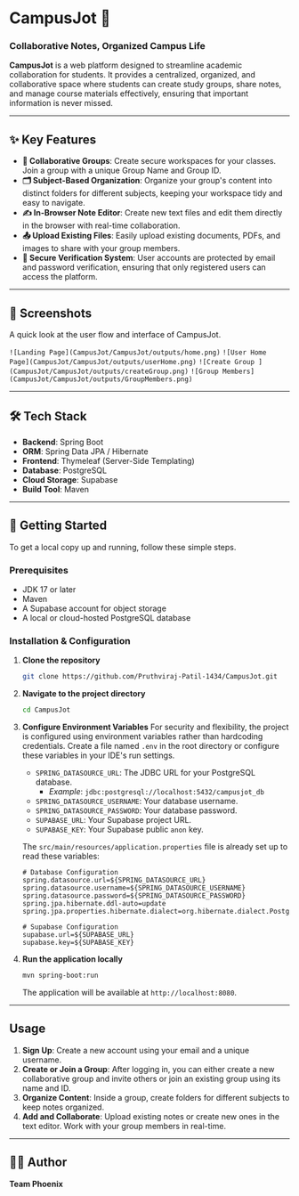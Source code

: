 # CampusJot 📝

### Collaborative Notes, Organized Campus Life

**CampusJot** is a web platform designed to streamline academic collaboration for students. It provides a centralized, organized, and collaborative space where students can create study groups, share notes, and manage course materials effectively, ensuring that important information is never missed.

---

## ✨ Key Features

- **👥 Collaborative Groups**: Create secure workspaces for your classes. Join a group with a unique Group Name and Group ID.
- **🗂️ Subject-Based Organization**: Organize your group's content into distinct folders for different subjects, keeping your workspace tidy and easy to navigate.
- **✍️ In-Browser Note Editor**: Create new text files and edit them directly in the browser with real-time collaboration.
- **📤 Upload Existing Files**: Easily upload existing documents, PDFs, and images to share with your group members.
- **🔐 Secure Verification System**: User accounts are protected by email and password verification, ensuring that only registered users can access the platform.

---

## 📸 Screenshots

A quick look at the user flow and interface of CampusJot.

`![Landing Page](CampusJot/CampusJot/outputs/home.png)`
`![User Home Page](CampusJot/CampusJot/outputs/userHome.png)`
`![Create Group ](CampusJot/CampusJot/outputs/createGroup.png)`
`![Group Members](CampusJot/CampusJot/outputs/GroupMembers.png)`

---

## 🛠️ Tech Stack

- **Backend**: Spring Boot
- **ORM**: Spring Data JPA / Hibernate
- **Frontend**: Thymeleaf (Server-Side Templating)
- **Database**: PostgreSQL
- **Cloud Storage**: Supabase
- **Build Tool**: Maven

---

## 🚀 Getting Started

To get a local copy up and running, follow these simple steps.

### Prerequisites

- JDK 17 or later
- Maven
- A Supabase account for object storage
- A local or cloud-hosted PostgreSQL database

### Installation & Configuration

1.  **Clone the repository**

    ```bash
    git clone https://github.com/Pruthviraj-Patil-1434/CampusJot.git
    ```

2.  **Navigate to the project directory**

    ```bash
    cd CampusJot
    ```

3.  **Configure Environment Variables**
    For security and flexibility, the project is configured using environment variables rather than hardcoding credentials. Create a file named `.env` in the root directory or configure these variables in your IDE's run settings.

    - `SPRING_DATASOURCE_URL`: The JDBC URL for your PostgreSQL database.
      - _Example_: `jdbc:postgresql://localhost:5432/campusjot_db`
    - `SPRING_DATASOURCE_USERNAME`: Your database username.
    - `SPRING_DATASOURCE_PASSWORD`: Your database password.
    - `SUPABASE_URL`: Your Supabase project URL.
    - `SUPABASE_KEY`: Your Supabase public `anon` key.

    The `src/main/resources/application.properties` file is already set up to read these variables:

    ```properties
    # Database Configuration
    spring.datasource.url=${SPRING_DATASOURCE_URL}
    spring.datasource.username=${SPRING_DATASOURCE_USERNAME}
    spring.datasource.password=${SPRING_DATASOURCE_PASSWORD}
    spring.jpa.hibernate.ddl-auto=update
    spring.jpa.properties.hibernate.dialect=org.hibernate.dialect.PostgreSQLDialect

    # Supabase Configuration
    supabase.url=${SUPABASE_URL}
    supabase.key=${SUPABASE_KEY}
    ```

4.  **Run the application locally**

    ```bash
    mvn spring-boot:run
    ```

    The application will be available at `http://localhost:8080`.

---

## Usage

1.  **Sign Up**: Create a new account using your email and a unique username.
2.  **Create or Join a Group**: After logging in, you can either create a new collaborative group and invite others or join an existing group using its name and ID.
3.  **Organize Content**: Inside a group, create folders for different subjects to keep notes organized.
4.  **Add and Collaborate**: Upload existing notes or create new ones in the text editor. Work with your group members in real-time.

---

## 👨‍💻 Author

**Team Phoenix**
